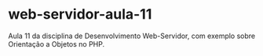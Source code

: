# web-servidor-aula-11

Aula 11 da disciplina de Desenvolvimento Web-Servidor, com exemplo sobre Orientação a Objetos no PHP.
